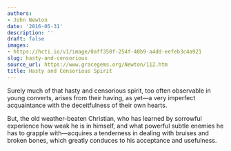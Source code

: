 ```yaml
---
authors:
- John Newton
date: '2016-05-31'
description: ''
draft: false
images:
- https://hcti.io/v1/image/0aff350f-254f-40b9-a4dd-eefeb3c4a921
slug: hasty-and-censorious
source_url: https://www.gracegems.org/Newton/112.htm
title: Hasty and Censorious Spirit
---
```


Surely much of that hasty and censorious spirit, too often observable in young converts, arises from their having, as yet—a very imperfect acquaintance with the deceitfulness of their own hearts. 

But, the old weather-beaten Christian, who has learned by sorrowful experience how weak he is in himself, and what powerful subtle enemies he has to grapple with—acquires a tenderness in dealing with bruises and broken bones, which greatly conduces to his acceptance and usefulness.